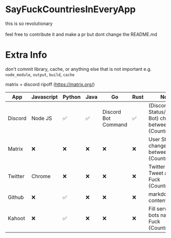 # SayFuckCountriesInEveryApp

this is so revolutionary\
\
feel free to contribute it and make a pr but dont change the README.md

# Extra Info

don't commit library, cache, or anything else that is not important e.g. `node_module`, `output`, `build`, `cache`

matrix = discord ripoff (https://matrix.org/)

| App     | Javascript         | Python             | Java               | Go                  | Rust               | Note                                                             |
|---------|--------------------|--------------------|--------------------|---------------------|--------------------|------------------------------------------------------------------|
| Discord | Node JS            | :white_check_mark: | :white_check_mark: | Discord Bot Command | :white_check_mark: | (Discord User Status/Discord Bot) changes between Fuck {Country} |
| Matrix  | :x:                | :x:                | :x:                | :x:                 | :x:                | User Status changes between Fuck {Country}                       |
| Twitter | Chrome             | :x:                | :x:                | :x:                 | :x:                | Twitter Post Tweet about Fuck {Country}                          |
| Github  | :x:                | :white_check_mark: | :x:                | :x:                 | :x:                | markdown file content                                            |
| Kahoot  | :x:                | :white_check_mark: | :x:                | :x:                 | :x:                | Fill server with bots named Fuck {Country}                       |
